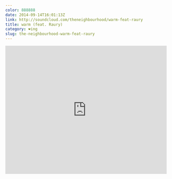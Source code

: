 ```yaml
---
color: 888888
date: 2014-09-14T16:01:13Z
link: http://soundcloud.com/theneighbourhood/warm-feat-raury
title: warm (feat. Raury)
category: ❤ing
slug: the-neighbourhood-warm-feat-raury
---
```


<div class="embed rich soundcloud">
    <iframe width="100%" height="400" scrolling="no" frameborder="no" src="https://w.soundcloud.com/player/?url=http%3A%2F%2Fapi.soundcloud.com%2Ftracks%2F165857557&show_artwork=true&visual=false&hide_related=true&color=888888&show_user=true&show_comments=false&show_reposts=false&auto_play=false"></iframe>
</div>
